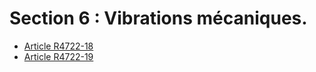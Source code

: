 # Section 6 : Vibrations mécaniques.

* [Article R4722-18](./LEGIARTI000019761395.md)
* [Article R4722-19](./LEGIARTI000019761430.md)
